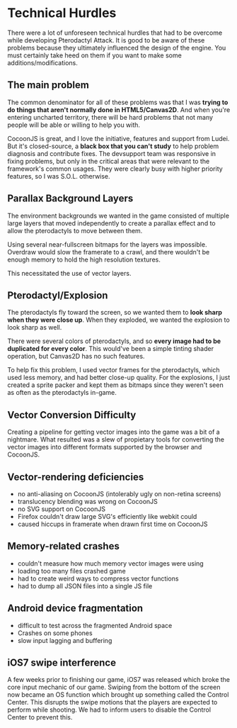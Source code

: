 # Technical Hurdles

There were a lot of unforeseen technical hurdles that had to be overcome while
developing Pterodactyl Attack.  It is good to be aware of these problems
because they ultimately influenced the design of the engine.  You must
certainly take heed on them if you want to make some additions/modifications.

## The main problem

The common denominator for all of these problems was that I was __trying to do
things that aren't normally done in HTML5/Canvas2D__.  And when you're entering
uncharted territory, there will be hard problems that not many people will be
able or willing to help you with.

CocoonJS is great, and I love the initiative, features and support from Ludei.
But it's closed-source, a __black box that you can't study__ to help problem
diagnosis and contribute fixes.  The devsupport team was responsive in fixing
problems, but only in the critical areas that were relevant to the framework's
common usages.  They were clearly busy with higher priority features, so I was
S.O.L. otherwise.

## Parallax Background Layers

The environment backgrounds we wanted in the game consisted of multiple large
layers that moved independently to create a parallax effect and to allow the
pterodactyls to move between them.

Using several near-fullscreen bitmaps for the layers was impossible.  Overdraw
would slow the framerate to a crawl, and there wouldn't be enough memory to
hold the high resolution textures.

This necessitated the use of vector layers.

## Pterodactyl/Explosion

The pterodactyls fly toward the screen, so we wanted them to __look sharp when
they were close up__.  When they exploded, we wanted the explosion to look sharp
as well.

There were several colors of pterodactyls, and so __every image had to
be duplicated for every color__.  This would've been a simple tinting shader operation,
but Canvas2D has no such features.

To help fix this problem, I used vector frames for the pterodactyls, which used
less memory, and had better close-up quality.  For the explosions, I just
created a sprite packer and kept them as bitmaps since they weren't seen as
often as the pterodactyls in-game.

## Vector Conversion Difficulty

Creating a pipeline for getting vector images into the game was a bit of a
nightmare.  What resulted was a slew of propietary tools for converting
the vector images into different formats supported by the browser and CocoonJS.

## Vector-rendering deficiencies

- no anti-aliasing on CocoonJS (intolerably ugly on non-retina screens)
- translucency blending was wrong on CocoonJS
- no SVG support on CocoonJS
- Firefox couldn't draw large SVG's efficiently like webkit could
- caused hiccups in framerate when drawn first time on CocoonJS

## Memory-related crashes

- couldn't measure how much memory vector images were using
- loading too many files crashed game
- had to create weird ways to compress vector functions
- had to dump all JSON files into a single JS file

## Android device fragmentation

- difficult to test across the fragmented Android space
- Crashes on some phones
- slow input lagging and buffering

## iOS7 swipe interference

A few weeks prior to finishing our game, iOS7 was released which broke the core
input mechanic of our game.  Swiping from the bottom of the screen now became
an OS function which brought up something called the Control Center.  This
disrupts the swipe motions that the players are expected to perform while
shooting.  We had to inform users to disable the Control Center to prevent
this.
